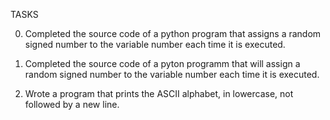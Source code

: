 TASKS

0. Completed the source code of a python  program that  assigns a random signed number to the variable number each time it is executed.

1. Completed the source code of a pyton programm that will assign a random signed number to the variable number each time it is executed.

2. Wrote a program that prints the ASCII alphabet, in lowercase, not followed by a new line.
